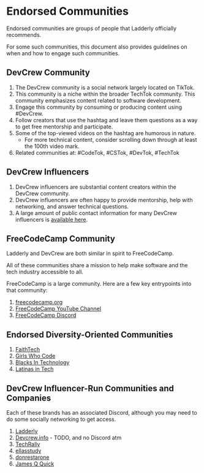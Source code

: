 # Endorsed Communities

Endorsed communities are groups of people that Ladderly officially recommends.

For some such communities, this document also provides guidelines on when and how to engage such communities.

## DevCrew Community

1. The DevCrew community is a social network largely located on TikTok.
2. This community is a niche within the broader TechTok community. This community emphasizes content related to software development.
3. Engage this community by consuming or producing content using #DevCrew.
4. Follow creators that use the hashtag and leave them questions as a way to get free mentorship and participate.
5. Some of the top-viewed videos on the hashtag are humorous in nature.
    - For more technical content, consider scrolling down through at least the 100th video mark.
6. Related communities at: #CodeTok, #CSTok, #DevTok, #TechTok

## DevCrew Influencers

1. DevCrew influencers are substantial content creators within the DevCrew community.
2. DevCrew influencers are often happy to provide mentorship, help with networking, and answer technical questions.
3. A large amount of public contact information for many DevCrew influencers is [available here](https://github.com/j122885/devcrew/blob/main/devcrewmembers.csv).

## FreeCodeCamp Community

Ladderly and DevCrew are both similar in spirit to FreeCodeCamp.

All of these communities share a mission to help make software and the tech industry accessible to all.

FreeCodeCamp is a large community. Here are a few key entrypoints into that community:

1. [freecodecamp.org](https://www.freecodecamp.org/)
2. [FreeCodeCamp YouTube Channel](https://www.youtube.com/c/Freecodecamp)
3. [FreeCodeCamp Discord](https://www.freecodecamp.org/news/freecodecamp-discord-chat-room-server/)

## Endorsed Diversity-Oriented Communities

1. [FaithTech](https://faithtech.com/)
2. [Girls Who Code](https://girlswhocode.com/)
3. [Blacks In Technology](https://www.blacksintechnology.net/)
4. [Latinas in Tech](https://latinasintech.org/)

## DevCrew Influencer-Run Communities and Companies

Each of these brands has an associated Discord, although you may need to do some socially networking to get access.

1. [Ladderly](https://ladderly.io/)
2. [Devcrew.info](https://Devcrew.info) - TODO, and no Discord atm
3. [TechRally](https://www.techrally.co/)
4. [ellasstudy](https://www.tiktok.com/@ellasstudy)
5. [donrestarone](https://www.tiktok.com/@donrestarone)
6. [James Q Quick](https://twitter.com/jamesqquick)

